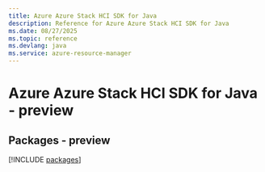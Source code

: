 ```yaml
---
title: Azure Azure Stack HCI SDK for Java
description: Reference for Azure Azure Stack HCI SDK for Java
ms.date: 08/27/2025
ms.topic: reference
ms.devlang: java
ms.service: azure-resource-manager
---
```

# Azure Azure Stack HCI SDK for Java - preview
## Packages - preview
[!INCLUDE [packages](azure-stack-hci-index.md)]